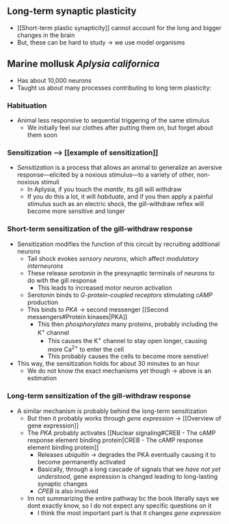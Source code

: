 ## Long-term synaptic plasticity
- [[Short-term plastic synapticity]] cannot account for the long and bigger changes in the brain
- But, these can be hard to study -> we use model organisms
## Marine mollusk *Aplysia californica*
- Has about 10,000 neurons
- Taught us about many processes contributing to long term plasticity:
### Habituation
- Animal less responsive to sequential triggering of the same stimulus
	- We initially feel our clothes after putting them on, but forget about them soon
### Sensitization --> [[example of sensitization]]
- *Sensitization* is a process that allows an animal to generalize an aversive response—elicited by a noxious stimulus—to a variety of other, non-noxious stimuli
	- In Aplysia, if you touch the *mantle*, its gill will withdraw
	- If you do this a lot, it will *habituate*, and if you then apply a painful stimulus such as an electric shock, the gill-withdraw reflex will become more sensitive and longer
### Short-term sensitization of the gill-withdraw response
- Sensitization modifies the function of this circuit by recruiting additional neurons
	- Tail shock evokes *sensory neurons*, which affect *modulatory interneurons*
	- These release *serotonin* in the presynaptic terminals of neurons to do with the gill response
		- This leads to increased motor neuron activation
	- Serotonin binds to *G-protein-coupled receptors* stimulating *cAMP* production
	- This binds to *PKA* -> second messenger [[Second messengers#Protein kinases|PKA]]
		- This then *phosphorylates* many proteins, probably including the K<sup>+</sup> channel
			- This causes the K<sup>+</sup> channel to stay open longer, causing more Ca<sup>2+</sup> to enter the cell
			- This probably causes the cells to become more senstive!
- This way, the sensitization holds for about 30 minutes to an hour
	- We do not know the exact mechanisms yet though -> above is an estimation 
### Long-term sensitization of the gill-withdraw response
- A similar mechanism is probably behind the long-term sensitization
	- But then it probably works through *gene expression* -> [[Overview of gene expression]]
	- The *PKA* probably activates [[Nuclear signaling#CREB - The cAMP response element binding protein|CREB - The cAMP response element binding protein]]
		- Releases *ubiquitin* -> degrades the PKA eventually causing it to become permanently activated
		- Basically, through a long cascade of signals that we *have not yet understood*, gene expression is changed leading to long-lasting synaptic changes
		- *CPEB* is also involved
	- Im not summarizing the entire pathway bc the book literally says we dont exactly know, so I do not expect any specific questions on it
		- I think the most important part is that it changes *gene expression*

